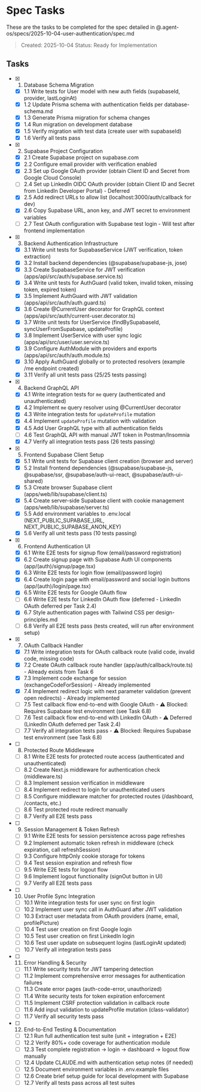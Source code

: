 # Spec Tasks

These are the tasks to be completed for the spec detailed in @.agent-os/specs/2025-10-04-user-authentication/spec.md

> Created: 2025-10-04
> Status: Ready for Implementation

## Tasks

- [x] 1. Database Schema Migration
  - [x] 1.1 Write tests for User model with new auth fields (supabaseId, provider, lastLoginAt)
  - [x] 1.2 Update Prisma schema with authentication fields per database-schema.md
  - [x] 1.3 Generate Prisma migration for schema changes
  - [x] 1.4 Run migration on development database
  - [x] 1.5 Verify migration with test data (create user with supabaseId)
  - [x] 1.6 Verify all tests pass

- [x] 2. Supabase Project Configuration
  - [x] 2.1 Create Supabase project on supabase.com
  - [x] 2.2 Configure email provider with verification enabled
  - [x] 2.3 Set up Google OAuth provider (obtain Client ID and Secret from Google Cloud Console)
  - [ ] 2.4 Set up LinkedIn OIDC OAuth provider (obtain Client ID and Secret from LinkedIn Developer Portal) - Deferred
  - [x] 2.5 Add redirect URLs to allow list (localhost:3000/auth/callback for dev)
  - [x] 2.6 Copy Supabase URL, anon key, and JWT secret to environment variables
  - [ ] 2.7 Test OAuth configuration with Supabase test login - Will test after frontend implementation

- [x] 3. Backend Authentication Infrastructure
  - [x] 3.1 Write unit tests for SupabaseService (JWT verification, token extraction)
  - [x] 3.2 Install backend dependencies (@supabase/supabase-js, jose)
  - [x] 3.3 Create SupabaseService for JWT verification (apps/api/src/auth/supabase.service.ts)
  - [x] 3.4 Write unit tests for AuthGuard (valid token, invalid token, missing token, expired token)
  - [x] 3.5 Implement AuthGuard with JWT validation (apps/api/src/auth/auth.guard.ts)
  - [x] 3.6 Create @CurrentUser decorator for GraphQL context (apps/api/src/auth/current-user.decorator.ts)
  - [x] 3.7 Write unit tests for UserService (findBySupabaseId, syncUserFromSupabase, updateProfile)
  - [x] 3.8 Implement UserService with user sync logic (apps/api/src/user/user.service.ts)
  - [x] 3.9 Configure AuthModule with providers and exports (apps/api/src/auth/auth.module.ts)
  - [x] 3.10 Apply AuthGuard globally or to protected resolvers (example /me endpoint created)
  - [x] 3.11 Verify all unit tests pass (25/25 tests passing)

- [x] 4. Backend GraphQL API
  - [x] 4.1 Write integration tests for `me` query (authenticated and unauthenticated)
  - [x] 4.2 Implement `me` query resolver using @CurrentUser decorator
  - [x] 4.3 Write integration tests for `updateProfile` mutation
  - [x] 4.4 Implement `updateProfile` mutation with validation
  - [x] 4.5 Add User GraphQL type with all authentication fields
  - [ ] 4.6 Test GraphQL API with manual JWT token in Postman/Insomnia
  - [x] 4.7 Verify all integration tests pass (26 tests passing)

- [x] 5. Frontend Supabase Client Setup
  - [x] 5.1 Write unit tests for Supabase client creation (browser and server)
  - [x] 5.2 Install frontend dependencies (@supabase/supabase-js, @supabase/ssr, @supabase/auth-ui-react, @supabase/auth-ui-shared)
  - [x] 5.3 Create browser Supabase client (apps/web/lib/supabase/client.ts)
  - [x] 5.4 Create server-side Supabase client with cookie management (apps/web/lib/supabase/server.ts)
  - [x] 5.5 Add environment variables to .env.local (NEXT_PUBLIC_SUPABASE_URL, NEXT_PUBLIC_SUPABASE_ANON_KEY)
  - [x] 5.6 Verify all unit tests pass (10 tests passing)

- [x] 6. Frontend Authentication UI
  - [x] 6.1 Write E2E tests for signup flow (email/password registration)
  - [x] 6.2 Create signup page with Supabase Auth UI components (app/(auth)/signup/page.tsx)
  - [x] 6.3 Write E2E tests for login flow (email/password login)
  - [x] 6.4 Create login page with email/password and social login buttons (app/(auth)/login/page.tsx)
  - [x] 6.5 Write E2E tests for Google OAuth flow
  - [ ] 6.6 Write E2E tests for LinkedIn OAuth flow (deferred - LinkedIn OAuth deferred per Task 2.4)
  - [x] 6.7 Style authentication pages with Tailwind CSS per design-principles.md
  - [ ] 6.8 Verify all E2E tests pass (tests created, will run after environment setup)

- [x] 7. OAuth Callback Handler
  - [x] 7.1 Write integration tests for OAuth callback route (valid code, invalid code, missing code)
  - [x] 7.2 Create OAuth callback route handler (app/auth/callback/route.ts) - Already exists from Task 6
  - [x] 7.3 Implement code exchange for session (exchangeCodeForSession) - Already implemented
  - [x] 7.4 Implement redirect logic with next parameter validation (prevent open redirects) - Already implemented
  - [ ] 7.5 Test callback flow end-to-end with Google OAuth - ⚠️ Blocked: Requires Supabase test environment (see Task 6.8)
  - [ ] 7.6 Test callback flow end-to-end with LinkedIn OAuth - ⚠️ Deferred (LinkedIn OAuth deferred per Task 2.4)
  - [ ] 7.7 Verify all integration tests pass - ⚠️ Blocked: Requires Supabase test environment (see Task 6.8)

- [ ] 8. Protected Route Middleware
  - [ ] 8.1 Write E2E tests for protected route access (authenticated and unauthenticated)
  - [ ] 8.2 Create Next.js middleware for authentication check (middleware.ts)
  - [ ] 8.3 Implement session verification in middleware
  - [ ] 8.4 Implement redirect to login for unauthenticated users
  - [ ] 8.5 Configure middleware matcher for protected routes (/dashboard, /contacts, etc.)
  - [ ] 8.6 Test protected route redirect manually
  - [ ] 8.7 Verify all E2E tests pass

- [ ] 9. Session Management & Token Refresh
  - [ ] 9.1 Write E2E tests for session persistence across page refreshes
  - [ ] 9.2 Implement automatic token refresh in middleware (check expiration, call refreshSession)
  - [ ] 9.3 Configure httpOnly cookie storage for tokens
  - [ ] 9.4 Test session expiration and refresh flow
  - [ ] 9.5 Write E2E tests for logout flow
  - [ ] 9.6 Implement logout functionality (signOut button in UI)
  - [ ] 9.7 Verify all E2E tests pass

- [ ] 10. User Profile Sync Integration
  - [ ] 10.1 Write integration tests for user sync on first login
  - [ ] 10.2 Implement user sync call in AuthGuard after JWT validation
  - [ ] 10.3 Extract user metadata from OAuth providers (name, email, profilePicture)
  - [ ] 10.4 Test user creation on first Google login
  - [ ] 10.5 Test user creation on first LinkedIn login
  - [ ] 10.6 Test user update on subsequent logins (lastLoginAt updated)
  - [ ] 10.7 Verify all integration tests pass

- [ ] 11. Error Handling & Security
  - [ ] 11.1 Write security tests for JWT tampering detection
  - [ ] 11.2 Implement comprehensive error messages for authentication failures
  - [ ] 11.3 Create error pages (auth-code-error, unauthorized)
  - [ ] 11.4 Write security tests for token expiration enforcement
  - [ ] 11.5 Implement CSRF protection validation in callback route
  - [ ] 11.6 Add input validation to updateProfile mutation (class-validator)
  - [ ] 11.7 Verify all security tests pass

- [ ] 12. End-to-End Testing & Documentation
  - [ ] 12.1 Run full authentication test suite (unit + integration + E2E)
  - [ ] 12.2 Verify 80%+ code coverage for authentication module
  - [ ] 12.3 Test complete registration → login → dashboard → logout flow manually
  - [ ] 12.4 Update CLAUDE.md with authentication setup notes (if needed)
  - [ ] 12.5 Document environment variables in .env.example files
  - [ ] 12.6 Create brief setup guide for local development with Supabase
  - [ ] 12.7 Verify all tests pass across all test suites

